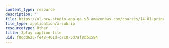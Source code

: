 ```yaml
---
content_type: resource
description: ''
file: https://ol-ocw-studio-app-qa.s3.amazonaws.com/courses/14-01-principles-of-microeconomics-fall-2018/f8ddd625fe48401dc7c85d7af8db1584_a9Uz7tXETq4.srt
file_type: application/x-subrip
resourcetype: Other
title: 3play caption file
uid: f8ddd625-fe48-401d-c7c8-5d7af8db1584
---
```

